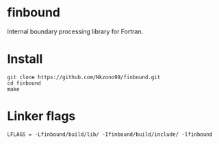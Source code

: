 # finbound
Internal boundary processing library for Fortran.

# Install
```
git clone https://github.com/Nkzono99/finbound.git
cd finbound
make
```

# Linker flags
```
LFLAGS = -Lfinbound/build/lib/ -Ifinbound/build/include/ -lfinbound
```
